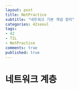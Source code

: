 ```yaml
--- 
layout: post
title: NetPractice
subtitle: "네트워크 기본 개념 정리"
categories: 42seoul
tags:
- 42
- TIL
- NetPractice
comments: true
published: true
---
```

# 네트워크 계층 
